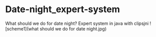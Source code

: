 # Date-night_expert-system
What should we do for date night? Expert system in java with clipsjni
![scheme1](what should we do for date night.jpg)
